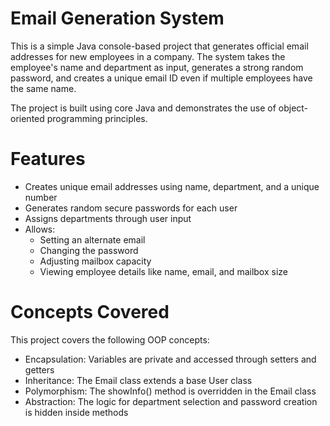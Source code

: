 # Email Generation System

This is a simple Java console-based project that generates official email addresses for new employees in a company. The system takes the employee's name and department as input, generates a strong random password, and creates a unique email ID even if multiple employees have the same name.

The project is built using core Java and demonstrates the use of object-oriented programming principles.


# Features

- Creates unique email addresses using name, department, and a unique number
- Generates random secure passwords for each user
- Assigns departments through user input
- Allows:
  - Setting an alternate email
  - Changing the password
  - Adjusting mailbox capacity
  - Viewing employee details like name, email, and mailbox size


# Concepts Covered

This project covers the following OOP concepts:

- Encapsulation: Variables are private and accessed through setters and getters
- Inheritance: The Email class extends a base User class
- Polymorphism: The showInfo() method is overridden in the Email class
- Abstraction: The logic for department selection and password creation is hidden inside methods




